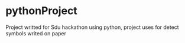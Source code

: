 # pythonProject
Project writted for Sdu hackathon using python, project uses for detect symbols writed on paper
